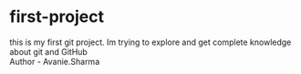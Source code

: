 # first-project
this is my first git project. Im trying to explore and get complete knowledge about git and GitHub 
<br> 
Author - Avanie.Sharma
